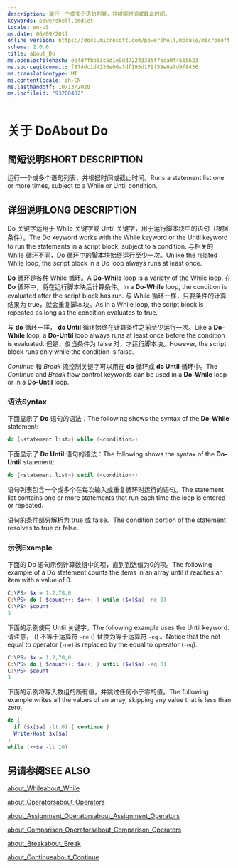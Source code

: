 ```yaml
---
description: 运行一个或多个语句列表，并根据时间或截止时间。
keywords: powershell,cmdlet
Locale: en-US
ms.date: 06/09/2017
online version: https://docs.microsoft.com/powershell/module/microsoft.powershell.core/about/about_do?view=powershell-7&WT.mc_id=ps-gethelp
schema: 2.0.0
title: about_Do
ms.openlocfilehash: ee4d7fbb53c5d1e9dd72243385f7eca0f4665623
ms.sourcegitcommit: f874dc1d4236e06a3df195d179f59e0a7d9f8436
ms.translationtype: MT
ms.contentlocale: zh-CN
ms.lasthandoff: 10/13/2020
ms.locfileid: "93200402"
---
```

# <a name="about-do"></a><span data-ttu-id="2af41-104">关于 Do</span><span class="sxs-lookup"><span data-stu-id="2af41-104">About Do</span></span>

## <a name="short-description"></a><span data-ttu-id="2af41-105">简短说明</span><span class="sxs-lookup"><span data-stu-id="2af41-105">SHORT DESCRIPTION</span></span>
<span data-ttu-id="2af41-106">运行一个或多个语句列表，并根据时间或截止时间。</span><span class="sxs-lookup"><span data-stu-id="2af41-106">Runs a statement list one or more times, subject to a While or Until condition.</span></span>

## <a name="long-description"></a><span data-ttu-id="2af41-107">详细说明</span><span class="sxs-lookup"><span data-stu-id="2af41-107">LONG DESCRIPTION</span></span>

<span data-ttu-id="2af41-108">Do 关键字适用于 While 关键字或 Until 关键字，用于运行脚本块中的语句（根据条件）。</span><span class="sxs-lookup"><span data-stu-id="2af41-108">The Do keyword works with the While keyword or the Until keyword to run the statements in a script block, subject to a condition.</span></span> <span data-ttu-id="2af41-109">与相关的 While 循环不同，Do 循环中的脚本块始终运行至少一次。</span><span class="sxs-lookup"><span data-stu-id="2af41-109">Unlike the related While loop, the script block in a Do loop always runs at least once.</span></span>

<span data-ttu-id="2af41-110">**Do** 循环是各种 While 循环。</span><span class="sxs-lookup"><span data-stu-id="2af41-110">A **Do-While** loop is a variety of the While loop.</span></span> <span data-ttu-id="2af41-111">在 **Do** 循环中，将在运行脚本块后计算条件。</span><span class="sxs-lookup"><span data-stu-id="2af41-111">In a **Do-While** loop, the condition is evaluated after the script block has run.</span></span> <span data-ttu-id="2af41-112">与 While 循环一样，只要条件的计算结果为 true，就会重复脚本块。</span><span class="sxs-lookup"><span data-stu-id="2af41-112">As in a While loop, the script block is repeated as long as the condition evaluates to true.</span></span>

<span data-ttu-id="2af41-113">与 **do** 循环一样， **do Until** 循环始终在计算条件之前至少运行一次。</span><span class="sxs-lookup"><span data-stu-id="2af41-113">Like a **Do-While** loop, a **Do-Until** loop always runs at least once before the condition is evaluated.</span></span> <span data-ttu-id="2af41-114">但是，仅当条件为 false 时，才运行脚本块。</span><span class="sxs-lookup"><span data-stu-id="2af41-114">However, the script block runs only while the condition is false.</span></span>

<span data-ttu-id="2af41-115">*Continue* 和 *Break* 流控制关键字可以用在 **do** 循环或 **do Until** 循环中。</span><span class="sxs-lookup"><span data-stu-id="2af41-115">The *Continue* and *Break* flow control keywords can be used in a **Do-While** loop or in a **Do-Until** loop.</span></span>

### <a name="syntax"></a><span data-ttu-id="2af41-116">语法</span><span class="sxs-lookup"><span data-stu-id="2af41-116">Syntax</span></span>

<span data-ttu-id="2af41-117">下面显示了 **Do** 语句的语法：</span><span class="sxs-lookup"><span data-stu-id="2af41-117">The following shows the syntax of the **Do-While** statement:</span></span>

```powershell
do {<statement list>} while (<condition>)
```

<span data-ttu-id="2af41-118">下面显示了 **Do Until** 语句的语法：</span><span class="sxs-lookup"><span data-stu-id="2af41-118">The following shows the syntax of the **Do-Until** statement:</span></span>

```powershell
do {<statement list>} until (<condition>)
```

<span data-ttu-id="2af41-119">语句列表包含一个或多个在每次输入或重复循环时运行的语句。</span><span class="sxs-lookup"><span data-stu-id="2af41-119">The statement list contains one or more statements that run each time the loop is entered or repeated.</span></span>

<span data-ttu-id="2af41-120">语句的条件部分解析为 true 或 false。</span><span class="sxs-lookup"><span data-stu-id="2af41-120">The condition portion of the statement resolves to true or false.</span></span>

### <a name="example"></a><span data-ttu-id="2af41-121">示例</span><span class="sxs-lookup"><span data-stu-id="2af41-121">Example</span></span>

<span data-ttu-id="2af41-122">下面的 Do 语句示例计算数组中的项，直到到达值为0的项。</span><span class="sxs-lookup"><span data-stu-id="2af41-122">The following example of a Do statement counts the items in an array until it reaches an item with a value of 0.</span></span>

```powershell
C:\PS> $x = 1,2,78,0
C:\PS> do { $count++; $a++; } while ($x[$a] -ne 0)
C:\PS> $count
3
```

<span data-ttu-id="2af41-123">下面的示例使用 Until 关键字。</span><span class="sxs-lookup"><span data-stu-id="2af41-123">The following example uses the Until keyword.</span></span> <span data-ttu-id="2af41-124">请注意， () 不等于运算符 `-ne` () 替换为等于运算符 `-eq` 。</span><span class="sxs-lookup"><span data-stu-id="2af41-124">Notice that the not equal to operator (`-ne`) is replaced by the equal to operator (`-eq`).</span></span>

```powershell
C:\PS> $x = 1,2,78,0
C:\PS> do { $count++; $a++; } until ($x[$a] -eq 0)
C:\PS> $count
3
```

<span data-ttu-id="2af41-125">下面的示例将写入数组的所有值，并跳过任何小于零的值。</span><span class="sxs-lookup"><span data-stu-id="2af41-125">The following example writes all the values of an array, skipping any value that is less than zero.</span></span>

```powershell
do {
  if ($x[$a] -lt 0) { continue }
  Write-Host $x[$a]
}
while (++$a -lt 10)
```

## <a name="see-also"></a><span data-ttu-id="2af41-126">另请参阅</span><span class="sxs-lookup"><span data-stu-id="2af41-126">SEE ALSO</span></span>

[<span data-ttu-id="2af41-127">about_While</span><span class="sxs-lookup"><span data-stu-id="2af41-127">about_While</span></span>](about_While.md)

[<span data-ttu-id="2af41-128">about_Operators</span><span class="sxs-lookup"><span data-stu-id="2af41-128">about_Operators</span></span>](about_Operators.md)

[<span data-ttu-id="2af41-129">about_Assignment_Operators</span><span class="sxs-lookup"><span data-stu-id="2af41-129">about_Assignment_Operators</span></span>](about_Assignment_Operators.md)

[<span data-ttu-id="2af41-130">about_Comparison_Operators</span><span class="sxs-lookup"><span data-stu-id="2af41-130">about_Comparison_Operators</span></span>](about_Comparison_Operators.md)

[<span data-ttu-id="2af41-131">about_Break</span><span class="sxs-lookup"><span data-stu-id="2af41-131">about_Break</span></span>](about_Break.md)

[<span data-ttu-id="2af41-132">about_Continue</span><span class="sxs-lookup"><span data-stu-id="2af41-132">about_Continue</span></span>](about_Continue.md)
